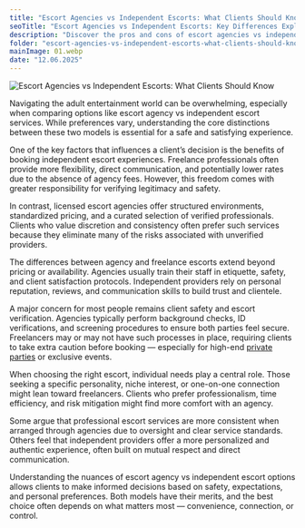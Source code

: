 ```yaml
---
title: "Escort Agencies vs Independent Escorts: What Clients Should Know"
seoTitle: "Escort Agencies vs Independent Escorts: Key Differences Explained"   # SEO Title для head
description: "Discover the pros and cons of escort agencies vs independent escorts. Learn what matters most for safety, personalization, and booking confidence."
folder: "escort-agencies-vs-independent-escorts-what-clients-should-know"
mainImage: 01.webp
date: "12.06.2025"
---
```


![Escort Agencies vs Independent Escorts: What Clients Should Know](/assets/img/media/escort-agencies-vs-independent-escorts-what-clients-should-know/01.webp)


Navigating the adult entertainment world can be overwhelming, especially when comparing options like escort agency vs independent escort services. While preferences vary, understanding the core distinctions between these two models is essential for a safe and satisfying experience.

One of the key factors that influences a client’s decision is the benefits of booking independent escort experiences. Freelance professionals often provide more flexibility, direct communication, and potentially lower rates due to the absence of agency fees. However, this freedom comes with greater responsibility for verifying legitimacy and safety.

In contrast, licensed escort agencies offer structured environments, standardized pricing, and a curated selection of verified professionals. Clients who value discretion and consistency often prefer such services because they eliminate many of the risks associated with unverified providers.

The differences between agency and freelance escorts extend beyond pricing or availability. Agencies usually train their staff in etiquette, safety, and client satisfaction protocols. Independent providers rely on personal reputation, reviews, and communication skills to build trust and clientele.

A major concern for most people remains client safety and escort verification. Agencies typically perform background checks, ID verifications, and screening procedures to ensure both parties feel secure. Freelancers may or may not have such processes in place, requiring clients to take extra caution before booking — especially for high-end <a href="https://mgtimes.ae/services/parties-in-dubai/private-parties-at-your-location">private parties</a> or exclusive events.

When choosing the right escort, individual needs play a central role. Those seeking a specific personality, niche interest, or one-on-one connection might lean toward freelancers. Clients who prefer professionalism, time efficiency, and risk mitigation might find more comfort with an agency.

Some argue that professional escort services are more consistent when arranged through agencies due to oversight and clear service standards. Others feel that independent providers offer a more personalized and authentic experience, often built on mutual respect and direct communication.

Understanding the nuances of escort agency vs independent escort options allows clients to make informed decisions based on safety, expectations, and personal preferences. Both models have their merits, and the best choice often depends on what matters most — convenience, connection, or control.

